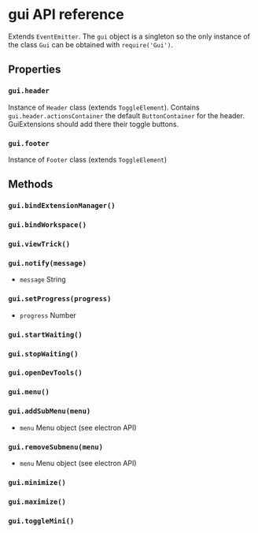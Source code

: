 # gui API reference

Extends `EventEmitter`.
The `gui` object is a singleton so the only instance of the class `Gui` can be obtained with `require('Gui')`.

## Properties

### `gui.header`

Instance of `Header` class (extends `ToggleElement`).
Contains `gui.header.actionsContainer` the default `ButtonContainer` for the header. GuiExtensions should add there their toggle buttons.

### `gui.footer`

Instance of `Footer` class (extends `ToggleElement`)



## Methods

### `gui.bindExtensionManager()`

### `gui.bindWorkspace()`

### `gui.viewTrick()`

### `gui.notify(message)`
- `message` String

### `gui.setProgress(progress)`
- `progress` Number

### `gui.startWaiting()`

### `gui.stopWaiting()`

### `gui.openDevTools()`

### `gui.menu()`

### `gui.addSubMenu(menu)`
- `menu` Menu object (see electron API)

### `gui.removeSubmenu(menu)`
- `menu` Menu object (see electron API)

### `gui.minimize()`

### `gui.maximize()`

### `gui.toggleMini()`
